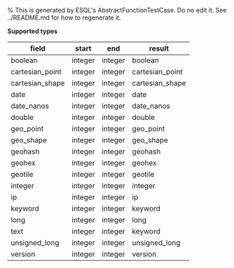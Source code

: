 % This is generated by ESQL's AbstractFunctionTestCase. Do no edit it. See ../README.md for how to regenerate it.

**Supported types**

| field | start | end | result |
| --- | --- | --- | --- |
| boolean | integer | integer | boolean |
| cartesian_point | integer | integer | cartesian_point |
| cartesian_shape | integer | integer | cartesian_shape |
| date | integer | integer | date |
| date_nanos | integer | integer | date_nanos |
| double | integer | integer | double |
| geo_point | integer | integer | geo_point |
| geo_shape | integer | integer | geo_shape |
| geohash | integer | integer | geohash |
| geohex | integer | integer | geohex |
| geotile | integer | integer | geotile |
| integer | integer | integer | integer |
| ip | integer | integer | ip |
| keyword | integer | integer | keyword |
| long | integer | integer | long |
| text | integer | integer | keyword |
| unsigned_long | integer | integer | unsigned_long |
| version | integer | integer | version |

